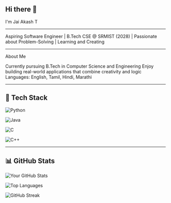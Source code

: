 ## Hi there 👋

I'm Jai Akash T
______________________________________________________________________________________________________________________
Aspiring Software Engineer | B.Tech CSE @ SRMIST (2028) | Passionate about Problem-Solving | Learning and Creating
______________________________________________________________________________________________________________________
About Me

Currently pursuing B.Tech in Computer Science and Engineering
Enjoy building real-world applications that combine creativity and logic
Languages: English, Tamil, Hindi, Marathi
______________________________________________________________________________________________________________________

## 🧰 Tech Stack

![Python](https://img.shields.io/badge/Python-3776AB?style=for-the-badge&logo=python&logoColor=white)

![Java](https://img.shields.io/badge/Java-ED8B00?style=for-the-badge&logo=openjdk&logoColor=white)

![C](https://img.shields.io/badge/C-00599C?style=for-the-badge&logo=c&logoColor=white)

![C++](https://img.shields.io/badge/C++-00599C?style=for-the-badge&logo=cplusplus&logoColor=white)

______________________________________________________________________________________________________________________
## 📊 GitHub Stats

![Your GitHub Stats](https://github-readme-stats.vercel.app/api?username=JaiakashT&show_icons=true&theme=tokyonight&hide_border=true&count_private=true)

![Top Languages](https://github-readme-stats.vercel.app/api/top-langs/?username=JaiakashT&layout=compact&theme=tokyonight&hide_border=true)

![GitHub Streak](https://github-readme-streak-stats.herokuapp.com/?user=JaiakashT&theme=tokyonight&hide_border=true)




<!--
**JaiakashT/JaiakashT** is a ✨ _special_ ✨ repository because its `README.md` (this file) appears on your GitHub profile.

Here are some ideas to get you started:

- 🔭 I’m currently working on ...
- 🌱 I’m currently learning ...
- 👯 I’m looking to collaborate on ...
- 🤔 I’m looking for help with ...
- 💬 Ask me about ...
- 📫 How to reach me: ...
- 😄 Pronouns: ...
- ⚡ Fun fact: ...
-->
